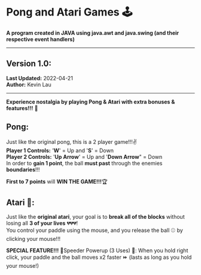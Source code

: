 # Pong and Atari Games 🕹️
**A program created in JAVA using java.awt and java.swing (and their respective event handlers)**
***

## Version 1.0:
**Last Updated:** 2022-04-21<br>
**Author:** Kevin Lau

***
**Experience nostalgia by playing Pong & Atari with extra bonuses & features!!!** 🙌<br>
## Pong:
Just like the original pong, this is a 2 player game!!!✌️<br>
**Player 1 Controls:** '**W**' = Up and '**S**' = Down<br>
**Player 2 Controls:** '**Up Arrow**' = Up and '**Down Arrow**" = Down<br>
In order to **gain 1 point**, the ball **must past** through the enemies **boundaries**!!!<br>

**First to 7 points** will **WIN THE GAME!!!**🏆

## Atari 🧱:
Just like the **original atari**, your goal is to **break all of the blocks** without losing all **3 of your lives** 💔💔💔! <br>
You control your paddle using the mouse, and you release the ball ⚾ by clicking your mouse!!!<br>

**SPECIAL FEATURE!!!**
🌟Speeder Powerup (3 Uses) 🌟: When you hold right click, your paddle and the ball moves x2 faster ⏩ (lasts as long as you hold your mouse!)

